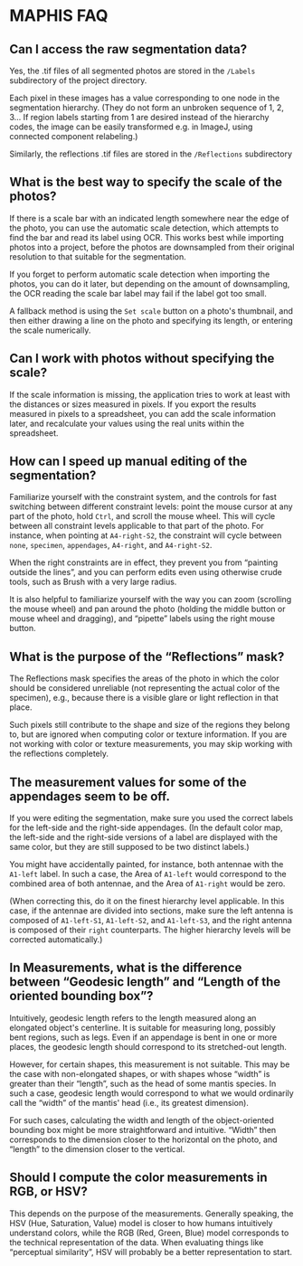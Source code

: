 # MAPHIS FAQ

## Can I access the raw segmentation data?
Yes, the .tif files of all segmented photos are stored in the `/Labels` subdirectory of the project directory.

Each pixel in these images has a value corresponding to one node in the segmentation hierarchy. (They do not form an unbroken sequence of 1, 2, 3… If region labels starting from 1 are desired instead of the hierarchy codes, the image can be easily transformed e.g. in ImageJ, using connected component relabeling.)

Similarly, the reflections .tif files are stored in the `/Reflections` subdirectory


## What is the best way to specify the scale of the photos?
If there is a scale bar with an indicated length somewhere near the edge of the photo, you can use the automatic scale detection, which attempts to find the bar and read its label using OCR. This works best while importing photos into a project, before the photos are downsampled from their original resolution to that suitable for the segmentation.

If you forget to perform automatic scale detection when importing the photos, you can do it later, but depending on the amount of downsampling, the OCR reading the scale bar label may fail if the label got too small.

A fallback method is using the `Set scale` button on a photo's thumbnail, and then either drawing a line on the photo and specifying its length, or entering the scale numerically.

## Can I work with photos without specifying the scale?
If the scale information is missing, the application tries to work at least with the distances or sizes measured in pixels. If you export the results measured in pixels to a spreadsheet, you can add the scale information later, and recalculate your values using the real units within the spreadsheet.

## How can I speed up manual editing of the segmentation?
Familiarize yourself with the constraint system, and the controls for fast switching between different constraint levels: point the mouse cursor at any part of the photo, hold `Ctrl`, and scroll the mouse wheel. This will cycle between all constraint levels applicable to that part of the photo. For instance, when pointing at `A4-right-S2`, the constraint will cycle between `none`, `specimen`, `appendages`, `A4-right`, and `A4-right-S2`.

When the right constraints are in effect, they prevent you from “painting outside the lines”, and you can perform edits even using otherwise crude tools, such as Brush with a very large radius.

It is also helpful to familiarize yourself with the way you can zoom (scrolling the mouse wheel) and pan around the photo (holding the middle button or mouse wheel and dragging), and “pipette” labels using the right mouse button.

## What is the purpose of the “Reflections” mask?
The Reflections mask specifies the areas of the photo in which the color should be considered unreliable (not representing the actual color of the specimen), e.g., because there is a visible glare or light reflection in that place.

Such pixels still contribute to the shape and size of the regions they belong to, but are ignored when computing color or texture information. If you are not working with color or texture measurements, you may skip working with the reflections completely.

## The measurement values for some of the appendages seem to be off.
If you were editing the segmentation, make sure you used the correct labels for the left-side and the right-side appendages. (In the default color map, the left-side and the right-side versions of a label are displayed with the same color, but they are still supposed to be two distinct labels.)

You might have accidentally painted, for instance, both antennae with the `A1-left` label. In such a case, the Area of `A1-left` would correspond to the combined area of both antennae, and the Area of `A1-right` would be zero.

(When correcting this, do it on the finest hierarchy level applicable. In this case, if the antennae are divided into sections, make sure the left antenna is composed of `A1-left-S1`, `A1-left-S2`, and `A1-left-S3`, and the right antenna is composed of their `right` counterparts. The higher hierarchy levels will be corrected automatically.)

## In Measurements, what is the difference between “Geodesic length” and “Length of the oriented bounding box”?
Intuitively, geodesic length refers to the length measured along an elongated object's centerline. It is suitable for measuring long, possibly bent regions, such as legs. Even if an appendage is bent in one or more places, the geodesic length should correspond to its stretched-out length.

However, for certain shapes, this measurement is not suitable. This may be the case with non-elongated shapes, or with shapes whose “width” is greater than their “length”, such as the head of some mantis species. In such a case, geodesic length would correspond to what we would ordinarily call the “width” of the mantis' head (i.e., its greatest dimension).

For such cases, calculating the width and length of the object-oriented bounding box might be more straightforward and intuitive. “Width” then corresponds to the dimension closer to the horizontal on the photo, and “length” to the dimension closer to the vertical.

## Should I compute the color measurements in RGB, or HSV?
This depends on the purpose of the measurements. Generally speaking, the HSV (Hue, Saturation, Value) model is closer to how humans intuitively understand colors, while the RGB (Red, Green, Blue) model corresponds to the technical representation of the data. When evaluating things like “perceptual similarity”, HSV will probably be a better representation to start.
